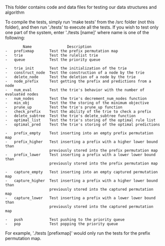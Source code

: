 This folder contains code and data files for testing our data structures and algorithm

To compile the tests, simply run 'make tests' from the /src folder (not this folder), and then run './tests' to execute all the tests. If you wish to test only one part of the system, enter './tests [name]' where name is one of the following:

            Name                Description
    -   prefixmap       Test the prefix permutation map
    -   trie            Test the rulelist trie
    -   queue           Test the priority queue

    -   trie_init       Test the initialization of the trie
    -   construct_node  Test the construction of a node by the trie
    -   delete_node     Test the deletion of a node by the trie
    -   node_prefix     Test getting the prefix and predictions from a node
    -   num_eval        Test the trie's behavior with the number of evaluated nodes
    -   num_nodes       Test the trie's decrement_num_nodes function
    -   min_obj         Test the the storing of the minimum objective
    -   prune_up        Test the trie's prune_up function
    -   check_prefix    Test the ability of the trie to check a prefix
    -   delete_subtree  Test the trie's delete_subtree function
    -   optimal_list    Test the trie's storing of the optimal rule list
    -   optimal_pred    Test the trie's storing of the optimal predictions

    -   prefix_empty    Test inserting into an empty prefix permutation map
    -   prefix_higher   Test inserting a prefix with a higher lower bound than
                        previously stored into the prefix permutation map
    -   prefix_lower    Test inserting a prefix with a lower lower bound than
                        previously stored into the prefix permutation map

    -   capture_empty   Test inserting into an empty captured permutation map
    -   capture_higher  Test inserting a prefix with a higher lower bound than
                        previously stored into the captured permutation map
    -   capture_lower   Test inserting a prefix with a lower lower bound than
                        previously stored into the captured permutation map

    -   push            Test pushing to the priority queue
    -   pop             Test popping the priority queue

For example, './tests [prefixmap]' would only run the tests for the prefix permutation map.
